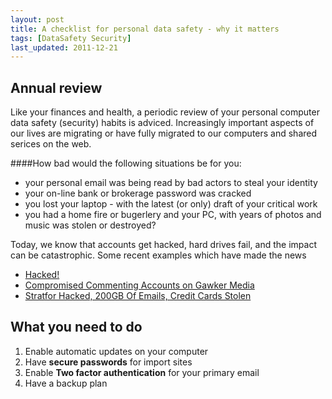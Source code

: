 ```yaml
---
layout: post
title: A checklist for personal data safety - why it matters
tags: [DataSafety Security]
last_updated: 2011-12-21
---
```


## Annual review
Like your finances and health, a periodic review of your personal computer data safety (security) habits is adviced. Increasingly important aspects of our lives are migrating or have fully migrated to our computers and shared serices on the web. 

####How bad would the following situations be for you:

* your personal email was being read by bad actors to steal your identity
* your on-line bank or brokerage password was cracked
* you lost your laptop - with the latest (or only) draft of your critical work
* you had a home fire or bugerlery and your PC, with years of photos and music was stolen or destroyed?

Today, we know that accounts get hacked, hard drives fail, and the impact can be catastrophic. Some recent examples which have made the news

* [Hacked!](http://www.theatlantic.com/magazine/archive/2011/11/hacked/8673/) 
* [Compromised Commenting Accounts on Gawker Media](http://lifehacker.com/5712785/)
* [Stratfor Hacked, 200GB Of Emails, Credit Cards Stolen](http://www.zerohedge.com/news/stratfor-hacked-200gb-emails-credit-cards-stolen-client-list-released-includes-mf-global-rockef)

## What you need to do
1. Enable automatic updates on your computer
1. Have **secure passwords** for import sites
1. Enable **Two factor authentication** for your primary email
1. Have a backup plan
